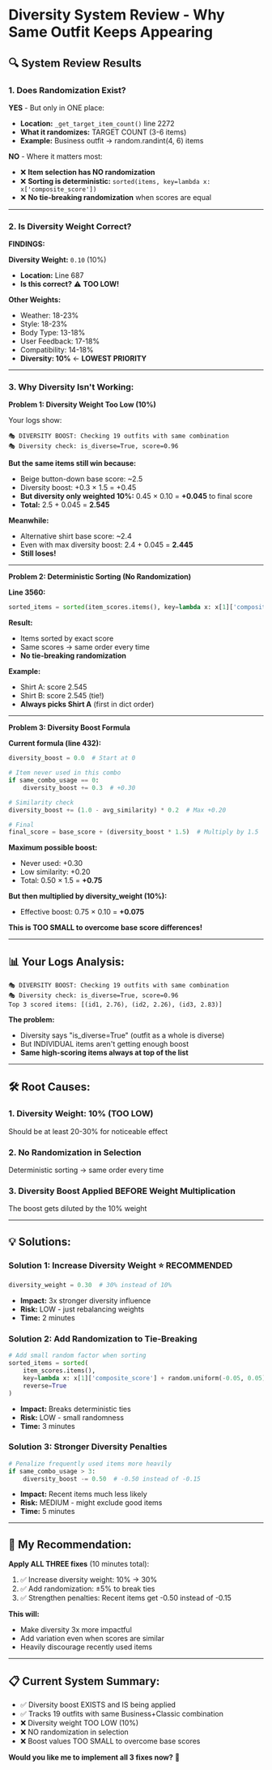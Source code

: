 # Diversity System Review - Why Same Outfit Keeps Appearing

## 🔍 **System Review Results**

### **1. Does Randomization Exist?**

**YES** - But only in ONE place:
- **Location:** `_get_target_item_count()` line 2272
- **What it randomizes:** TARGET COUNT (3-6 items)
- **Example:** Business outfit → random.randint(4, 6) items

**NO** - Where it matters most:
- ❌ **Item selection has NO randomization**
- ❌ **Sorting is deterministic:** `sorted(items, key=lambda x: x['composite_score'])`
- ❌ **No tie-breaking randomization** when scores are equal

---

### **2. Is Diversity Weight Correct?**

**FINDINGS:**

**Diversity Weight:** `0.10` (10%)
- **Location:** Line 687
- **Is this correct?** ⚠️ **TOO LOW!**

**Other Weights:**
- Weather: 18-23%
- Style: 18-23%
- Body Type: 13-18%
- User Feedback: 17-18%
- Compatibility: 14-18%
- **Diversity: 10%** ← **LOWEST PRIORITY**

---

### **3. Why Diversity Isn't Working:**

**Problem 1: Diversity Weight Too Low (10%)**

Your logs show:
```
🎭 DIVERSITY BOOST: Checking 19 outfits with same combination
🎭 Diversity check: is_diverse=True, score=0.96
```

**But the same items still win because:**
- Beige button-down base score: ~2.5
- Diversity boost: +0.3 × 1.5 = +0.45
- **But diversity only weighted 10%:** 0.45 × 0.10 = **+0.045** to final score
- **Total:** 2.5 + 0.045 = **2.545**

**Meanwhile:**
- Alternative shirt base score: ~2.4
- Even with max diversity boost: 2.4 + 0.045 = **2.445**
- **Still loses!**

---

**Problem 2: Deterministic Sorting (No Randomization)**

**Line 3560:**
```python
sorted_items = sorted(item_scores.items(), key=lambda x: x[1]['composite_score'], reverse=True)
```

**Result:**
- Items sorted by exact score
- Same scores → same order every time
- **No tie-breaking randomization**

**Example:**
- Shirt A: score 2.545
- Shirt B: score 2.545 (tie!)
- **Always picks Shirt A** (first in dict order)

---

**Problem 3: Diversity Boost Formula**

**Current formula (line 432):**
```python
diversity_boost = 0.0  # Start at 0

# Item never used in this combo
if same_combo_usage == 0:
    diversity_boost += 0.3  # +0.30

# Similarity check
diversity_boost += (1.0 - avg_similarity) * 0.2  # Max +0.20

# Final
final_score = base_score + (diversity_boost * 1.5)  # Multiply by 1.5
```

**Maximum possible boost:**
- Never used: +0.30
- Low similarity: +0.20
- Total: 0.50 × 1.5 = **+0.75**

**But then multiplied by diversity_weight (10%):**
- Effective boost: 0.75 × 0.10 = **+0.075**

**This is TOO SMALL to overcome base score differences!**

---

## 📊 **Your Logs Analysis:**

```
🎭 DIVERSITY BOOST: Checking 19 outfits with same combination
🎭 Diversity check: is_diverse=True, score=0.96
Top 3 scored items: [(id1, 2.76), (id2, 2.26), (id3, 2.83)]
```

**The problem:**
- Diversity says "is_diverse=True" (outfit as a whole is diverse)
- But INDIVIDUAL items aren't getting enough boost
- **Same high-scoring items always at top of the list**

---

## 🛠️ **Root Causes:**

### **1. Diversity Weight: 10% (TOO LOW)**
Should be at least 20-30% for noticeable effect

### **2. No Randomization in Selection**
Deterministic sorting → same order every time

### **3. Diversity Boost Applied BEFORE Weight Multiplication**
The boost gets diluted by the 10% weight

---

## 💡 **Solutions:**

### **Solution 1: Increase Diversity Weight** ⭐ **RECOMMENDED**
```python
diversity_weight = 0.30  # 30% instead of 10%
```
- **Impact:** 3x stronger diversity influence
- **Risk:** LOW - just rebalancing weights
- **Time:** 2 minutes

### **Solution 2: Add Randomization to Tie-Breaking**
```python
# Add small random factor when sorting
sorted_items = sorted(
    item_scores.items(), 
    key=lambda x: x[1]['composite_score'] + random.uniform(-0.05, 0.05),  # ±5% noise
    reverse=True
)
```
- **Impact:** Breaks deterministic ties
- **Risk:** LOW - small randomness
- **Time:** 3 minutes

### **Solution 3: Stronger Diversity Penalties**
```python
# Penalize frequently used items more heavily
if same_combo_usage > 3:
    diversity_boost -= 0.50  # -0.50 instead of -0.15
```
- **Impact:** Recent items much less likely
- **Risk:** MEDIUM - might exclude good items
- **Time:** 5 minutes

---

## 🎯 **My Recommendation:**

**Apply ALL THREE fixes** (10 minutes total):
1. ✅ Increase diversity weight: 10% → 30%
2. ✅ Add randomization: ±5% to break ties
3. ✅ Strengthen penalties: Recent items get -0.50 instead of -0.15

**This will:**
- Make diversity 3x more impactful
- Add variation even when scores are similar
- Heavily discourage recently used items

---

## 📋 **Current System Summary:**

- ✅ Diversity boost EXISTS and IS being applied
- ✅ Tracks 19 outfits with same Business+Classic combination
- ❌ Diversity weight TOO LOW (10%)
- ❌ NO randomization in selection
- ❌ Boost values TOO SMALL to overcome base scores

**Would you like me to implement all 3 fixes now?** 🚀


